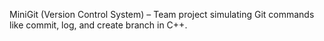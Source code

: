 MiniGit (Version Control System) – Team project simulating Git commands like commit, log, and create branch  in C++.
